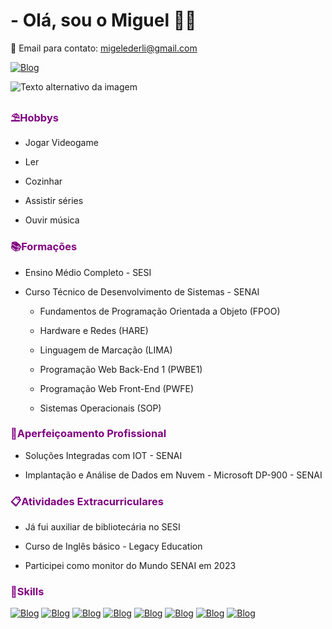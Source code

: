 # - Olá, sou o Miguel 👾🤖 

📌 Email para contato: migelederli@gmail.com 

  

[![Blog](https://img.shields.io/badge/LinkedIn-0077B5?style=for-the-badge&logo=linkedin&logoColor=white)](https://www.linkedin.com/in/miguel-crist%C3%B3fano-ederli-7051512b6/)   

  

  

![Texto alternativo da imagem](https://i.pinimg.com/originals/85/be/91/85be914eb1d1622e5ae3c12aa6cfe39f.gif) 

  

<h3 style="color:#800080">⛱️Hobbys</h3> 

  

+ Jogar Videogame 

+ Ler 

+ Cozinhar 

+ Assistir séries  

+ Ouvir música 

  

<h3 style="color:#800080">📚Formações</h3> 

  

+ Ensino Médio Completo - SESI 

+ Curso Técnico de Desenvolvimento de Sistemas - SENAI 

   + Fundamentos de Programação Orientada a Objeto (FPOO)  

   + Hardware e Redes (HARE) 

   + Linguagem de Marcação (LIMA) 

   + Programação Web Back-End 1 (PWBE1) 

   + Programação Web Front-End (PWFE) 

   + Sistemas Operacionais (SOP) 

  

<h3 style="color:#800080">📖Aperfeiçoamento Profissional</h3> 

  

+ Soluções Integradas com IOT - SENAI  

+ Implantação e Análise de Dados em Nuvem - Microsoft DP-900 - SENAI 

  

<h3 style="color:#800080">📋Atividades Extracurriculares</h3> 

  

+ Já fui auxiliar de bibliotecária no SESI 

+ Curso de Inglês básico - Legacy Education  

+ Participei como monitor do Mundo SENAI em 2023  

<h3 style="color:#800080">🚀Skills</h3> 

  

[![Blog](https://img.shields.io/badge/Python-3776AB?style=for-the-badge&logo=python&logoColor=white)]()  [![Blog](https://img.shields.io/badge/HTML-239120?style=for-the-badge&logo=html5&logoColor=white)]() [![Blog](https://img.shields.io/badge/CSS-239120?&style=for-the-badge&logo=css3&logoColor=white)]() [![Blog](https://img.shields.io/badge/JavaScript-F7DF1E?style=for-the-badge&logo=javascript&logoColor=black)]() [![Blog](https://img.shields.io/badge/Node.js-43853D?style=for-the-badge&logo=node.js&logoColor=white)]() [![Blog](https://img.shields.io/badge/React_Native-20232A?style=for-the-badge&logo=react&logoColor=61DAFB)]() [![Blog](https://img.shields.io/badge/Bootstrap-563D7C?style=for-the-badge&logo=bootstrap&logoColor=white)]() [![Blog](https://img.shields.io/badge/MySQL-00000F?style=for-the-badge&logo=mysql&logoColor=white)]() 

 

